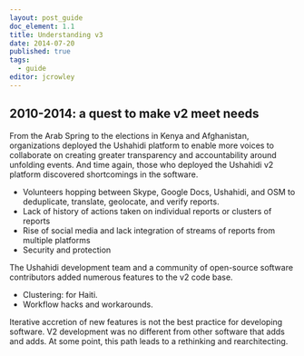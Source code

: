 ```yaml
---
layout: post_guide
doc_element: 1.1
title: Understanding v3
date: 2014-07-20
published: true
tags: 
  - guide
editor: jcrowley
---
```


##  2010-2014: a quest to make v2 meet needs

From the Arab Spring to the elections in Kenya and Afghanistan, organizations deployed the Ushahidi platform to enable more voices to collaborate on creating greater transparency and accountability around unfolding events. And time again, those who deployed the Ushahidi v2 platform discovered shortcomings in the software.

* Volunteers hopping between Skype, Google Docs, Ushahidi, and OSM to deduplicate, translate, geolocate, and verify reports.
* Lack of history of actions taken on individual reports or clusters of reports
* Rise of social media and lack integration of streams of reports from multiple platforms
* Security and protection

The Ushahidi development team and a community of open-source software contributors added numerous features to the v2 code base. 

* Clustering: for Haiti. 
* Workflow hacks and workarounds.

Iterative accretion of new features is not the best practice for developing software. V2 development was no different from other software that adds and adds. At some point, this path leads to a rethinking and rearchitecting. 





